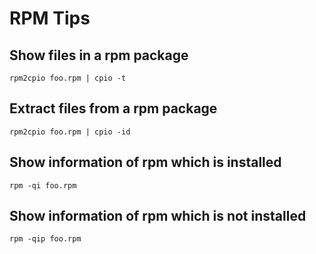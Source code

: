 # RPM Tips

## Show files in a rpm package

```
rpm2cpio foo.rpm | cpio -t
```

## Extract files from a rpm package

```
rpm2cpio foo.rpm | cpio -id
```

## Show information of rpm which is installed

```
rpm -qi foo.rpm
```

## Show information of rpm which is not installed

```
rpm -qip foo.rpm
```
